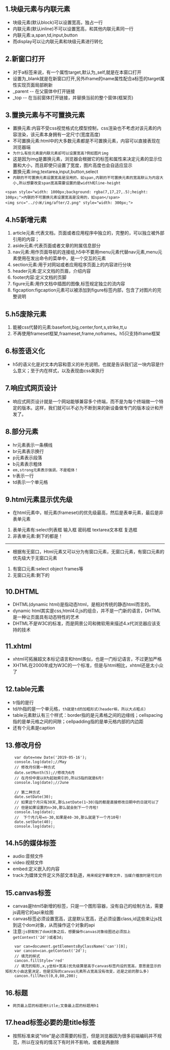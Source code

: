 ## 1.块级元素与内联元素
* 块级元素(默认block)可以设置宽高，独占一行
* 内联元素(默认inline)不可以设置宽高，和其他内联元素同一行
* 内联元素:a,span,td,input,button
* 而display可以让内联元素和块级元素进行转化

## 2.新窗口打开
* 对于a标签来说，有一个属性target,默认为_self,就是在本窗口打开
* 设置为_blank就是在新窗口打开,另外iframe的name属性配合a标签的target属性实现页面局部刷新
* _parent -- 在父窗体中打开链接
* _top -- 在当前窗体打开链接，并替换当前的整个窗体(框架页)

## 3.置换元素与不可置换元素
* 置换元素:内容不受css视觉格式化模型控制，css渲染也不考虑对该元素的内容渲染，该元素本身拥有一定尺寸(宽度高度)
* 不可置换元素:html中的大多数元素都是不可置换元素，内容可以直接表现在浏览器端
* `为什么有些元素是内联元素却可以设置宽高?例如图片img`
* 这是因为img是置换元素，浏览器会根据它的标签和属性来决定元素的显示位置和大小，而且即使只设置了宽度，图片高度也会自适应显示
* 置换元素:img,textarea,input,button,select
* `内联的不可置换元素设置宽高是没用的，如span,内联的不可置换元素的宽高默认为内容大小,所以想要改变span宽高需要设置的是width和line-height`
```		
<span style="width: 1000px;background: rgba(7,17,27,.5);height: 100px;">内联的不可置换元素设置宽高是没用的，如span</span>
<img src="../小米/img/after/2.png" style="width: 300px;">
```

## 4.h5新增元素
1. article元素:代表文档，页面或者应用程序中独立的，完整的，可以独立被外部引用的内容；
2. aside元素:代表页面或者文章的附属信息部分
3. nav元素:用作页面导航的连接组,h5中不要用menu元素代替nav元素,menu元素使用在发出命令的菜单中，是一个交互的元素
4. section元素:用于对网站或者应用程序页面上的内容进行分块
5. header元素:定义文档的页眉，介绍内容
6. footer内容:定义文档的页脚
7. figure元素:用作文档中插图的图像,标签规定独立的流内容
8. figcaption:figcaption元素可以被添加到figure标签内部，包含了对图片的完整说明

## 5.h5废除元素
1. 能被css代替的元素:basefont,big,center,font,s,strike,tt,u
2. 不再使用frameset框架,fraameset,frame,noframes。h5只支持iframe框架

## 6.标签语义化
* h5的语义化是对文本内容和意义的补充说明，也就是告诉我们这一块内容是什么意义；至于内在样式，以及表现由css来执行

## 7.响应式网页设计
* 响应式网页设计就是一个网站能够兼容多个终端，而不是为每个终端做一个特定的版本。这样，我们就可以不必为不断到来的新设备做专门的版本设计和开发了。

## 8.部分元素
* hr元素表示一条横线
* br元素表示换行
* p元素表示段落
* b元素表示粗体
* `em,strong元素表示强调，不是粗体！`
* tr表示一行
* td表示一个单元格

## 9.html元素显示优先级
* 在html元素中，帧元素(frameset)的优先级最高，然后是表单元素，最后是非表单元素
1. 表单元素有:select列表框 输入框 密码框 textarea文本框 复选框
2. 非表单元素:剩下的都是！
---
* 根据有无窗口，Html元素又可以分为有窗口元素，无窗口元素，有窗口元素的优先级大于无窗口元素
1. 有窗口元素:select object frames等
2. 无窗口元素:剩下的

## 10.DHTML
* DHTML(dynamic html)是指动态html，是相对传统的静态html而言的。
* dynamic html其实是css,html4.0,js的组合，并不是一门新的语言，DHTML是一种让页面具有动态特性的艺术
* DHTML不是W3C的标准，而是网景公司和微软用来描述4.x代浏览器应该支持的技术

## 11.xhtml
* xhtml可拓展超文本标记语言和html类似，也是一门标记语言，不过更加严格
* XHTML在2000年成为W3C的一个标准，但是与html相比，xhtml还是太小众了

## 12.table元素
* tr指的是行
* td/th指的是一个单元格，`th就是td的加粗形式(header嘛，所以大点粗点)`
* table元素默认有三个样式：border指的是元素格之间的边缘线；cellspacing指的是单元格之间的间隙；cellpadding指的是单元格内部的内边距
* 还有个元素是caption

## 13.修改月份
```
	var date=new Date('2019-05-16');
	console.log(date);//May
	// 修改月份第一种方式
	date.setMonth(5);//修改为6月
	// 在月份中是以0为起始索引的,所以5指的就是6月!
	console.log(date);//June
	
	// 第二种方式
	date.setDate(30);
	// 如果这个月只有30天,那么setDate(1~30)指的都是直接修改日期中的日就可以了
	// 但是如果设置的n>30,那么就会到下一个月啦!
	console.log(date);
	//  下个月几号=n-30,如果是40-30,那么就是下一个月10号!
	date.setDate(40);
	console.log(date);
```

## 14.h5的媒体标签
* audio:音频文件
* video:视频文件
* embed:定义嵌入的内容
* track:为媒体文件定义外部文本轨道，`用来规定字幕等文件，当媒介播放时是可见的`

## 15.canvas标签
* canvas是html5新增的标签，只是一个图形容器，没有自己的绘制方法，需要js调用它的api来绘图
* canvas标签必须设置宽高，这是默认宽高，还必须设置class,id这些来让js找到这个dom对象，从而操作这个对象的api
* 注意:`js获取到了dom对象之后，想要操作canvas对象绘图还必须加上getContext('2d')或者3d;`
```
	var can=document.getElementsByClassName('can')[0];
	var cancon=can.getContext('2d');
	// 填充的样式
	cancon.fillStyle='red'
	// 填充的矩形,x,y坐标+宽高(优先级算是高于canvas标签内设的宽高，意思是显示的矩形大小由这里决定，但是实际的canvas元素所占宽高没有改变，还是之前的那么多)
	cancon.fillRect(0,0,80,200);
```


## 16.标题
* `网页最上层的标题用title;文章最上层的标题用h1`

## 17.head标签必要的是title标签
* 按照标准来说"title"是必须需要的标签，但是浏览器因为很多前端编码并不规范，所以在没有的情况下有时并不影响，或者是再删除<title>之后，只是加载之前的缓存界面；但是<meta>是编码说明，删去会有很大麻烦，但是理论上来说，你如果是按照该浏览器默认的编码方式的文档，则不会有错。
	




